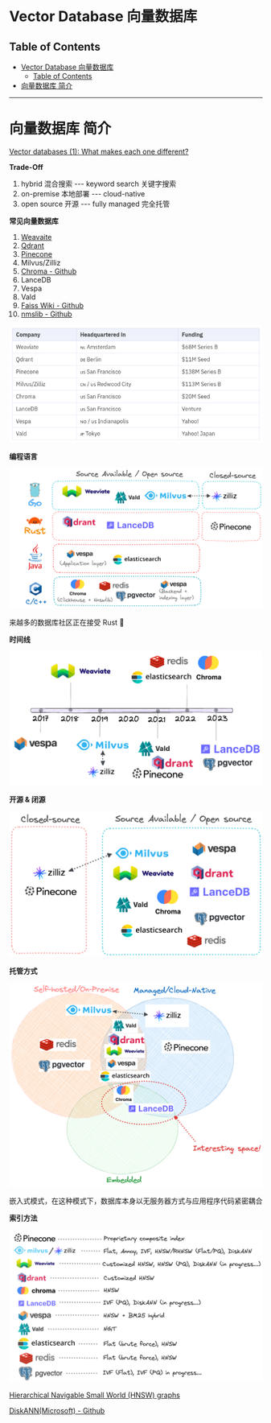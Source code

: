 # Vector Database 向量数据库

## Table of Contents

- [Vector Database 向量数据库](#vector-database-向量数据库)
  - [Table of Contents](#table-of-contents)
- [向量数据库 简介](#向量数据库-简介)

---


# 向量数据库 简介

[Vector databases (1): What makes each one different?](https://thedataquarry.com/posts/vector-db-1/)

**Trade-Off**
1. hybrid 混合搜索 --- keyword search 关键字搜索
2. on-premise 本地部署 --- cloud-native
3. open source 开源 --- fully managed 完全托管


**常见向量数据库**
1. [Weavaite](https://weaviate.io/)
2. [Qdrant](https://qdrant.tech/)
3. [Pinecone](https://www.pinecone.io/)
4. Milvus/Zilliz
5. [Chroma - Github](https://github.com/chroma-core/chroma)
6. LanceDB
7. Vespa
8. Vald
9. [Faiss Wiki - Github](https://github.com/facebookresearch/faiss/wiki)
10. [nmslib - Github](https://github.com/nmslib/nmslib)

![](Pics/vector003.png)

**编程语言**

![](Pics/vector001.png)

来越多的数据库社区正在接受 Rust 🦀

**时间线**

![](Pics/vector002.png)

**开源 & 闭源**

![](Pics/vector004.png)

**托管方式**

![](Pics/vector005.png)

嵌入式模式，在这种模式下，数据库本身以无服务器方式与应用程序代码紧密耦合

**索引方法**

![](Pics/vector006.png)


[Hierarchical Navigable Small World (HNSW) graphs](https://www.pinecone.io/learn/series/faiss/hnsw/)


[DiskANN(Microsoft) - Github](https://github.com/microsoft/DiskANN)
